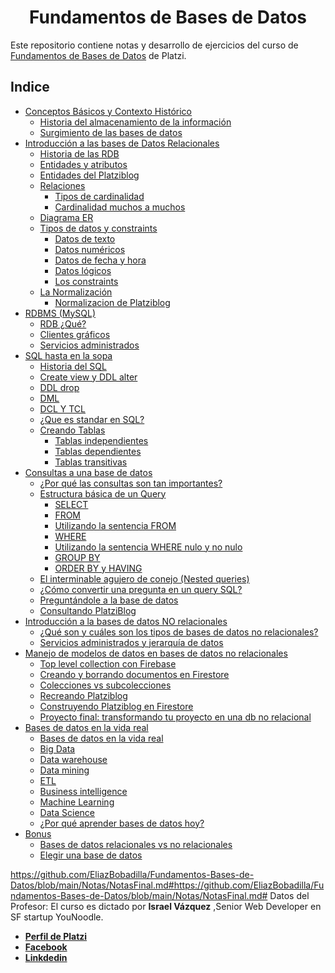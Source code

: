 <div align="center">
  <h1>Fundamentos de Bases de Datos</h1>
</div>

Este repositorio contiene notas  y desarrollo de ejercicios del curso de [Fundamentos de Bases de Datos](https://platzi.com/clases/bd) de Platzi. 

## Indice
- [Conceptos Básicos y Contexto Histórico](https://github.com/EliazBobadilla/Fundamentos-Bases-de-Datos/blob/main/Notas/NotasFinal.md#CONCEPTOS-BÁSICOS-Y-CONTEXTO-HISTÓRICO)
  - [Historia del almacenamiento de la información](https://github.com/EliazBobadilla/Fundamentos-Bases-de-Datos/blob/main/Notas/NotasFinal.md#Historia-del-almacenamiento-de-la-información)
  - [Surgimiento de las bases de datos](https://github.com/EliazBobadilla/Fundamentos-Bases-de-Datos/blob/main/Notas/NotasFinal.md#Surgimiento-de-las-bases-de-datos)
- [Introducción a las bases de Datos Relacionales](https://github.com/EliazBobadilla/Fundamentos-Bases-de-Datos/blob/main/Notas/NotasFinal.md#INTRODUCCIÓN-A-LAS-BASES-DE-DATOS-RELACIONALES)
  - [Historia de las RDB](https://github.com/EliazBobadilla/Fundamentos-Bases-de-Datos/blob/main/Notas/NotasFinal.md#Historia-de-las-RDB)
  - [Entidades y atributos](https://github.com/EliazBobadilla/Fundamentos-Bases-de-Datos/blob/main/Notas/NotasFinal.md#Entidades-y-atributos)
  - [Entidades del Platziblog](https://github.com/EliazBobadilla/Fundamentos-Bases-de-Datos/blob/main/Notas/NotasFinal.md#Entidades-del-Platziblog)
  - [Relaciones](https://github.com/EliazBobadilla/Fundamentos-Bases-de-Datos/blob/main/Notas/NotasFinal.md#Relaciones)
    - [Tipos de cardinalidad](https://github.com/EliazBobadilla/Fundamentos-Bases-de-Datos/blob/main/Notas/NotasFinal.md#Tipos-de-cardinalidad)
    - [Cardinalidad muchos a muchos](https://github.com/EliazBobadilla/Fundamentos-Bases-de-Datos/blob/main/Notas/NotasFinal.md#Cardinalidad-muchos-a-muchos)
  - [Diagrama ER](https://github.com/EliazBobadilla/Fundamentos-Bases-de-Datos/blob/main/Notas/NotasFinal.md#Diagrama-ER)
  - [Tipos de datos y constraints](https://github.com/EliazBobadilla/Fundamentos-Bases-de-Datos/blob/main/Notas/NotasFinal.md#Tipos-de-datos-y-constraints)
    - [Datos de texto](https://github.com/EliazBobadilla/Fundamentos-Bases-de-Datos/blob/main/Notas/NotasFinal.md#Datos-de-texto)
    - [Datos numéricos](https://github.com/EliazBobadilla/Fundamentos-Bases-de-Datos/blob/main/Notas/NotasFinal.md#Datos-numéricos)
    - [Datos de fecha y hora](https://github.com/EliazBobadilla/Fundamentos-Bases-de-Datos/blob/main/Notas/NotasFinal.md#Datos-de-fecha-y-hora)
    - [Datos lógicos](https://github.com/EliazBobadilla/Fundamentos-Bases-de-Datos/blob/main/Notas/NotasFinal.md#Datos-lógicos)
    - [Los constraints](https://github.com/EliazBobadilla/Fundamentos-Bases-de-Datos/blob/main/Notas/NotasFinal.md#Los-constraints)
  - [La Normalización](https://github.com/EliazBobadilla/Fundamentos-Bases-de-Datos/blob/main/Notas/NotasFinal.md#La-Normalización)
    - [Normalizacion de Platziblog](https://github.com/EliazBobadilla/Fundamentos-Bases-de-Datos/blob/main/Notas/NotasFinal.md#Normalizacion-de-Platziblog)
- [RDBMS (MySQL)](https://github.com/EliazBobadilla/Fundamentos-Bases-de-Datos/blob/main/Notas/NotasFinal.md#RDBMS-(MySQL))
  - [RDB ¿Qué?](https://github.com/EliazBobadilla/Fundamentos-Bases-de-Datos/blob/main/Notas/NotasFinal.md#RDB-¿Qué?)
  - [Clientes gráficos](https://github.com/EliazBobadilla/Fundamentos-Bases-de-Datos/blob/main/Notas/NotasFinal.md#Clientes-gráficos)
  - [Servicios administrados](https://github.com/EliazBobadilla/Fundamentos-Bases-de-Datos/blob/main/Notas/NotasFinal.md#Servicios-administrados)
- [SQL hasta en la sopa](https://github.com/EliazBobadilla/Fundamentos-Bases-de-Datos/blob/main/Notas/NotasFinal.md#SQL-hasta-en-la-sopa)
  - [Historia del SQL](https://github.com/EliazBobadilla/Fundamentos-Bases-de-Datos/blob/main/Notas/NotasFinal.md#Historia-del-SQL)
  - [Create view y DDL alter](https://github.com/EliazBobadilla/Fundamentos-Bases-de-Datos/blob/main/Notas/NotasFinal.md#Create-view-y-DDL-alter)
  - [DDL drop](https://github.com/EliazBobadilla/Fundamentos-Bases-de-Datos/blob/main/Notas/NotasFinal.md#DDL-drop)
  - [DML](https://github.com/EliazBobadilla/Fundamentos-Bases-de-Datos/blob/main/Notas/NotasFinal.md#DML)
  - [DCL Y TCL](https://github.com/EliazBobadilla/Fundamentos-Bases-de-Datos/blob/main/Notas/NotasFinal.md#DCL-Y-TCL)
  - [¿Que es standar en SQL?](https://github.com/EliazBobadilla/Fundamentos-Bases-de-Datos/blob/main/Notas/NotasFinal.md#¿Que-es-standar-en-SQL?)
  - [Creando Tablas](https://github.com/EliazBobadilla/Fundamentos-Bases-de-Datos/blob/main/Notas/NotasFinal.md#Creando-tablas)
    - [Tablas independientes](https://github.com/EliazBobadilla/Fundamentos-Bases-de-Datos/blob/main/Notas/NotasFinal.md#Tablas-independientes)
    - [Tablas dependientes](https://github.com/EliazBobadilla/Fundamentos-Bases-de-Datos/blob/main/Notas/NotasFinal.md#Tablas-dependientes)
    - [Tablas transitivas](https://github.com/EliazBobadilla/Fundamentos-Bases-de-Datos/blob/main/Notas/NotasFinal.md#Tablas-transitivas)
- [Consultas a una base de datos](https://github.com/EliazBobadilla/Fundamentos-Bases-de-Datos/blob/main/Notas/NotasFinal.md#Consultas-a-una-base-de-datos)
  - [¿Por qué las consultas son tan importantes?](https://github.com/EliazBobadilla/Fundamentos-Bases-de-Datos/blob/main/Notas/NotasFinal.md#¿Por-qué-las-consultas-son-tan-importantes?)
  - [Estructura básica de un Query](https://github.com/EliazBobadilla/Fundamentos-Bases-de-Datos/blob/main/Notas/NotasFinal.md#Estructura-básica-de-un-Query)
    - [SELECT](https://github.com/EliazBobadilla/Fundamentos-Bases-de-Datos/blob/main/Notas/NotasFinal.md#SELECT)
    - [FROM](https://github.com/EliazBobadilla/Fundamentos-Bases-de-Datos/blob/main/Notas/NotasFinal.md#FROM)
    - [Utilizando la sentencia FROM](https://github.com/EliazBobadilla/Fundamentos-Bases-de-Datos/blob/main/Notas/NotasFinal.md#Utilizando-la-sentencia-FROM)
    - [WHERE](https://github.com/EliazBobadilla/Fundamentos-Bases-de-Datos/blob/main/Notas/NotasFinal.md#WHERE)
    - [Utilizando la sentencia WHERE nulo y no nulo](https://github.com/EliazBobadilla/Fundamentos-Bases-de-Datos/blob/main/Notas/NotasFinal.md#Utilizando-la-sentencia-WHERE-nulo-y-no-nulo)
    - [GROUP BY](https://github.com/EliazBobadilla/Fundamentos-Bases-de-Datos/blob/main/Notas/NotasFinal.md#GROUP-BY)
    - [ORDER BY y HAVING](https://github.com/EliazBobadilla/Fundamentos-Bases-de-Datos/blob/main/Notas/NotasFinal.md#ORDER-BY-y-HAVING)
  - [El interminable agujero de conejo (Nested queries)](https://github.com/EliazBobadilla/Fundamentos-Bases-de-Datos/blob/main/Notas/NotasFinal.md#El-interminable-agujero-de-conejo-(Nested-queries))
  - [¿Cómo convertir una pregunta en un query SQL?](https://github.com/EliazBobadilla/Fundamentos-Bases-de-Datos/blob/main/Notas/NotasFinal.md#¿Cómo-convertir-una-pregunta-en-un-query-SQL?)
  - [Preguntándole a la base de datos](https://github.com/EliazBobadilla/Fundamentos-Bases-de-Datos/blob/main/Notas/NotasFinal.md#Preguntándole-a-la-base-de-datos)
  - [Consultando PlatziBlog](https://github.com/EliazBobadilla/Fundamentos-Bases-de-Datos/blob/main/Notas/NotasFinal.md#Consultando-PlatziBlog)
- [Introducción a la bases de datos NO relacionales](https://github.com/EliazBobadilla/Fundamentos-Bases-de-Datos/blob/main/Notas/NotasFinal.md#Introducción-a-la-bases-de-datos-NO-relacionales)
  - [¿Qué son y cuáles son los tipos de bases de datos no relacionales?](https://github.com/EliazBobadilla/Fundamentos-Bases-de-Datos/blob/main/Notas/NotasFinal.md#Qué-son-y-cuáles-son-los-tipos-de-bases-de-datos-no-relacionales)
  - [Servicios administrados y jerarquía de datos](https://github.com/EliazBobadilla/Fundamentos-Bases-de-Datos/blob/main/Notas/NotasFinal.md#Servicios-administrados-y-jerarquía-de-datos)
- [Manejo de modelos de datos en bases de datos no relacionales](https://github.com/EliazBobadilla/Fundamentos-Bases-de-Datos/blob/main/Notas/NotasFinal.md#Manejo-de-modelos-de-datos-en-bases-de-datos-no-relacionales)
  - [Top level collection con Firebase](https://github.com/EliazBobadilla/Fundamentos-Bases-de-Datos/blob/main/Notas/NotasFinal.md#Top-level-collection-con-Firebase)
  - [Creando y borrando documentos en Firestore](https://github.com/EliazBobadilla/Fundamentos-Bases-de-Datos/blob/main/Notas/NotasFinal.md#Creando-y-borrando-documentos-en-Firestore)
  - [Colecciones vs subcolecciones](https://github.com/EliazBobadilla/Fundamentos-Bases-de-Datos/blob/main/Notas/NotasFinal.md#Colecciones-vs-subcolecciones)
  - [Recreando Platziblog](https://github.com/EliazBobadilla/Fundamentos-Bases-de-Datos/blob/main/Notas/NotasFinal.md#Recreando-Platziblog)
  - [Construyendo Platziblog en Firestore](https://github.com/EliazBobadilla/Fundamentos-Bases-de-Datos/blob/main/Notas/NotasFinal.md#Construyendo-Platziblog-en-Firestore)
  - [Proyecto final: transformando tu proyecto en una db no relacional](https://github.com/EliazBobadilla/Fundamentos-Bases-de-Datos/blob/main/Notas/NotasFinal.md#proyecto-final-transformando-tu-proyecto-en-una-db-no-relacional)
- [Bases de datos en la vida real](https://github.com/EliazBobadilla/Fundamentos-Bases-de-Datos/blob/main/Notas/NotasFinal.md#Bases-de-datos-en-la-vida-real)
  - [Bases de datos en la vida real](https://github.com/EliazBobadilla/Fundamentos-Bases-de-Datos/blob/main/Notas/NotasFinal.md#Bases-de-datos-en-la-vida-real)
  - [Big Data](https://github.com/EliazBobadilla/Fundamentos-Bases-de-Datos/blob/main/Notas/NotasFinal.md#Big-Data)
  - [Data warehouse](https://github.com/EliazBobadilla/Fundamentos-Bases-de-Datos/blob/main/Notas/NotasFinal.md#Data-warehouse)
  - [Data mining](https://github.com/EliazBobadilla/Fundamentos-Bases-de-Datos/blob/main/Notas/NotasFinal.md#Data-mining)
  - [ETL](https://github.com/EliazBobadilla/Fundamentos-Bases-de-Datos/blob/main/Notas/NotasFinal.md#ETL)
  - [Business intelligence](https://github.com/EliazBobadilla/Fundamentos-Bases-de-Datos/blob/main/Notas/NotasFinal.md#Business-intelligence)
  - [Machine Learning](https://github.com/EliazBobadilla/Fundamentos-Bases-de-Datos/blob/main/Notas/NotasFinal.md#Machine-Learning)
  - [Data Science](https://github.com/EliazBobadilla/Fundamentos-Bases-de-Datos/blob/main/Notas/NotasFinal.md#Data-Science)
  - [¿Por qué aprender bases de datos hoy?](https://github.com/EliazBobadilla/Fundamentos-Bases-de-Datos/blob/main/Notas/NotasFinal.md#¿Por-qué-aprender-bases-de-datos-hoy?)
- [Bonus](https://github.com/EliazBobadilla/Fundamentos-Bases-de-Datos/blob/main/Notas/NotasFinal.md#Bonus)
  - [Bases de datos relacionales vs no relacionales](https://github.com/EliazBobadilla/Fundamentos-Bases-de-Datos/blob/main/Notas/NotasFinal.md#Bases-de-datos-relacionales-vs-no-relacionales)
  - [Elegir una base de datos](https://github.com/EliazBobadilla/Fundamentos-Bases-de-Datos/blob/main/Notas/NotasFinal.md#Elegir-una-base-de-datos)



https://github.com/EliazBobadilla/Fundamentos-Bases-de-Datos/blob/main/Notas/NotasFinal.md#https://github.com/EliazBobadilla/Fundamentos-Bases-de-Datos/blob/main/Notas/NotasFinal.md# Datos del Profesor:
El curso es dictado por **Israel Vázquez** ,Senior Web Developer en SF startup YouNoodle.

- [**Perfil de Platzi**](https://platzi.com/p/isravazquezmorales)
- [**Facebook**](https://www.facebook.com/isra.baurel)
- [**Linkdedin**](https://www.linkedin.com/in/israel-baurel-v%C3%A1zquez-morales/?originalSubdomain=mx)